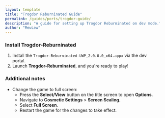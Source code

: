 ```yaml
---
layout: template
title: "Trogdor Reburninated Guide"
permalink: /guides/ports/trogdor-guide/
description: "A guide for setting up Trogdor Reburninated on dev mode."
author: "MewLew"
---
```


### Install Trogdor-Reburninated
1. Install the `Trogdor-Reburninated-UWP_2.0.0.0_x64.appx` via the dev portal.
2. Launch **Trogdor-Reburninated**, and you're ready to play!  

### Additional notes
- Change the game to full screen:  
  - Press the **Select/View** button on the title screen to open **Options**.  
  - Navigate to **Cosmetic Settings** > **Screen Scaling**.  
  - Select **Full Screen**.  
  - Restart the game for the changes to take effect.
